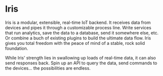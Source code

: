 # Iris

Iris is a modular, extensible, real-time IoT backend. It receives data from devices and pipes it through a customizable process line. Write services that run analytics, save the data to a database, send it somewhere else, etc. Or combine a buch of existing plugins to build the ultimate data flow. Iris gives you total freedom with the peace of mind of a stable, rock solid foundation.

While Iris' strength lies in swallowing up loads of real-time data, it can also send responses back. Spin up an API to query the data, send commands to the devices... the possibilities are endless.